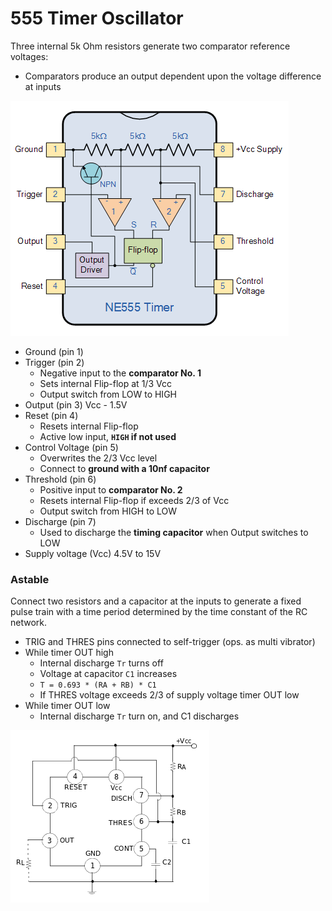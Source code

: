# 555 Timer Oscillator

Three internal 5k Ohm resistors generate two comparator reference voltages:

* Comparators produce an output dependent upon the voltage difference at inputs

![](555_internals.png)

* Ground (pin 1)
* Trigger (pin 2)
  - Negative input to the **comparator No. 1**
  - Sets internal Flip-flop at 1/3 Vcc
  - Output switch from LOW to HIGH
* Output (pin 3) Vcc - 1.5V
* Reset (pin 4)
  - Resets internal Flip-flop
  - Active low input, **`HIGH` if not used**
* Control Voltage (pin 5)
  - Overwrites the 2/3 Vcc level
  - Connect to **ground with a 10nf capacitor**
* Threshold (pin 6)
  - Positive input to **comparator No. 2**
  - Resets internal Flip-flop if exceeds 2/3 of Vcc
  - Output switch from HIGH to LOW
* Discharge (pin 7)
  - Used to discharge the **timing capacitor** when Output switches to LOW
* Supply voltage (Vcc) 4.5V to 15V



### Astable

Connect two resistors and a capacitor at the inputs to generate a fixed 
pulse train with a time period determined by the time constant of the RC network.


* TRIG and THRES pins connected to self-trigger (ops. as multi vibrator)
* While timer OUT high 
  - Internal discharge `Tr` turns off
  - Voltage at capacitor `C1` increases
  - `T = 0.693 * (RA + RB) * C1`
  - If THRES voltage exceeds 2/3 of supply voltage timer OUT low
* While timer OUT low
  - Internal discharge `Tr` turn on, and C1 discharges

![](astable_circuit.png)
